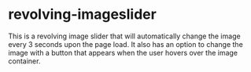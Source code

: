 # revolving-imageslider

This is a revolving image slider that will automatically change the image every 3 seconds upon the page load. It also has an option to change the image with a button that appears when the user hovers over the image container.
